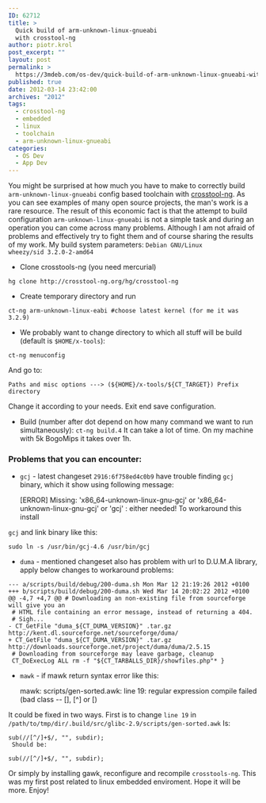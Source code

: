 ```yaml
---
ID: 62712
title: >
  Quick build of arm-unknown-linux-gnueabi
  with crosstool-ng
author: piotr.krol
post_excerpt: ""
layout: post
permalink: >
  https://3mdeb.com/os-dev/quick-build-of-arm-unknown-linux-gnueabi-with-crosstool-ng/
published: true
date: 2012-03-14 23:42:00
archives: "2012"
tags:
  - crosstool-ng
  - embedded
  - linux
  - toolchain
  - arm-unknown-linux-gnueabi
categories:
  - OS Dev
  - App Dev
---
```

You might be surprised at how much you have to make to correctly build
`arm-unknown-linux-gnueabi` config based toolchain with [crosstool-ng][1]. As
you can see examples of many open source projects, the man's work is a rare
resource. The result of this economic fact is that the attempt to build
configuration `arm-unknown-linux-gnueabi` is not a simple task and during an
operation you can come across many problems. Although I am not afraid of
problems and effectively try to fight them and of course sharing the results of
my work. My build system parameters: `Debian GNU/Linux wheezy/sid 3.2.0-2-amd64`

*   Clone crosstools-ng (you need mercurial)

<pre><code class="bash">hg clone http://crosstool-ng.org/hg/crosstool-ng
</code></pre>

*   Create temporary directory and run

<pre><code class="bash">ct-ng arm-unknown-linux-eabi #choose latest kernel (for me it was 3.2.9)
</code></pre>

*   We probably want to change directory to which all stuff will be build (default is `$HOME/x-tools`):

<pre><code class="bash">ct-ng menuconfig
</code></pre>

And go to:

`Paths and misc options ---> (${HOME}/x-tools/${CT_TARGET}) Prefix directory`

Change it according to your needs. Exit end save configuration.

* Build (number after dot depend on how many command we want to run
simultaneously): `ct-ng build.4` It can take a lot of time. On my machine with
5k BogoMips it takes over 1h.

### Problems that you can encounter:

*   `gcj` - latest changeset `2916:6f758ed4c0b9` have trouble finding `gcj` binary, which it show using following message:

    [ERROR] Missing: 'x86_64-unknown-linux-gnu-gcj' or 'x86_64-unknown-linux-gnu-gcj' or 'gcj' : either needed!
     To workaround this install

`gcj` and link binary like this:

    sudo ln -s /usr/bin/gcj-4.6 /usr/bin/gcj

*   `duma` - mentioned changeset also has problem with url to D.U.M.A library, apply below changes to workaround problems:

<pre><code class="diff">--- a/scripts/build/debug/200-duma.sh Mon Mar 12 21:19:26 2012 +0100
+++ b/scripts/build/debug/200-duma.sh Wed Mar 14 20:02:22 2012 +0100
@@ -4,7 +4,7 @@ # Downloading an non-existing file from sourceforge will give you an
 # HTML file containing an error message, instead of returning a 404.
 # Sigh...
- CT_GetFile "duma_${CT_DUMA_VERSION}" .tar.gz http://kent.dl.sourceforge.net/sourceforge/duma/
+ CT_GetFile "duma_${CT_DUMA_VERSION}" .tar.gz http://downloads.sourceforge.net/project/duma/duma/2.5.15
 # Downloading from sourceforge may leave garbage, cleanup
 CT_DoExecLog ALL rm -f "${CT_TARBALLS_DIR}/showfiles.php"* }
</code></pre>

*   `mawk` - if mawk return syntax error like this:

    mawk: scripts/gen-sorted.awk: line 19: regular expression compile failed (bad
    class -- [], [^] or [)

It could be fixed in two ways. First is to change `line 19` in
`/path/to/tmp/dir/.build/src/glibc-2.9/scripts/gen-sorted.awk` Is:

    sub(//[^/]+$/, "", subdir);
     Should be:

    sub(//[^/]+$/, "", subdir);

Or simply by installing gawk, reconfigure and recompile `crosstools-ng`. This
was my first post related to linux embedded enviroment. Hope it will be more.
Enjoy!

 [1]: http://crosstool-ng.org/

